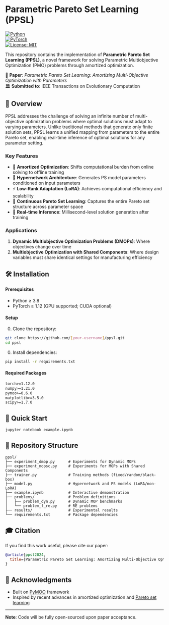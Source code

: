 # Parametric Pareto Set Learning (PPSL)

[![Python](https://img.shields.io/badge/python-3.8%2B-blue?logo=python)](https://www.python.org/downloads/)  
[![PyTorch](https://img.shields.io/badge/PyTorch-1.12%2B-ee4c2c?logo=pytorch)](https://pytorch.org/)  
[![License: MIT](https://img.shields.io/badge/License-MIT-green.svg)](https://opensource.org/license/MIT)

This repository contains the implementation of **Parametric Pareto Set Learning (PPSL)**, a novel framework for solving Parametric Multiobjective Optimization (PMO) problems through amortized optimization. 

📄 **Paper**: *Parametric Pareto Set Learning: Amortizing Multi-Objective Optimization with Parameters*  
🏛️ **Submitted to**: IEEE Transactions on Evolutionary Computation

## 🎯 Overview

PPSL addresses the challenge of solving an infinite number of multi-objective optimization problems where optimal solutions must adapt to varying parameters. Unlike traditional methods that generate only finite solution sets, PPSL learns a unified mapping from parameters to the entire Pareto set, enabling real-time inference of optimal solutions for any parameter setting.

### Key Features

- 🚀 **Amortized Optimization**: Shifts computational burden from online solving to offline training
- 🧠 **Hypernetwork Architecture**: Generates PS model parameters conditioned on input parameters
- ⚡ **Low-Rank Adaptation (LoRA)**: Achieves computational efficiency and scalability
- 🎯 **Continuous Pareto Set Learning**: Captures the entire Pareto set structure across parameter space
- 🔄 **Real-time Inference**: Millisecond-level solution generation after training

### Applications

1. **Dynamic Multiobjective Optimization Problems (DMOPs)**: Where objectives change over time
2. **Multiobjective Optimization with Shared Components**: Where design variables must share identical settings for manufacturing efficiency

## 🛠️ Installation

#### Prerequisites
* Python ≥ 3.8  
* PyTorch ≥ 1.12 (GPU supported; CUDA optional)  

#### Setup
0. Clone the repository:
```bash
git clone https://github.com/[your-username]/ppsl.git
cd ppsl
```
0. Install dependencies:
```bash
pip install -r requirements.txt
```

#### Required Packages
```apache
torch>=1.12.0
numpy>=1.21.0
pymoo>=0.6.0
matplotlib>=3.5.0
scipy>=1.7.0
```

## 🚀 Quick Start
```bash
jupyter notebook example.ipynb
```

## 📁 Repository Structure
```clean
ppsl/
├── experiment_dmop.py      # Experiments for Dynamic MOPs
├── experiment_mopsc.py     # Experiments for MOPs with Shared Components
├── trainer.py              # Training methods (fixed/random/black-box)
├── model.py                # Hypernetwork and PS models (LoRA/non-LoRA)
├── example.ipynb           # Interactive demonstration
├── problems/               # Problem definitions
│   ├── problem_dyn.py      # Dynamic MOP benchmarks
│   └── problem_f_re.py     # RE problems
├── results/                # Experimental results
└── requirements.txt        # Package dependencies
```

## 🎓 Citation
If you find this work useful, please cite our paper:
```bibtex
@article{ppsl2024,
  title={Parametric Pareto Set Learning: Amortizing Multi-Objective Optimization with Parameters},
}
```

## 🙏 Acknowledgments
- Built on [PyMOO](https://pymoo.org/) framework
- Inspired by recent advances in amortized optimization and [Pareto set learning](https://github.com/Xi-L/EPSL)

---

**Note**: Code will be fully open-sourced upon paper acceptance.
